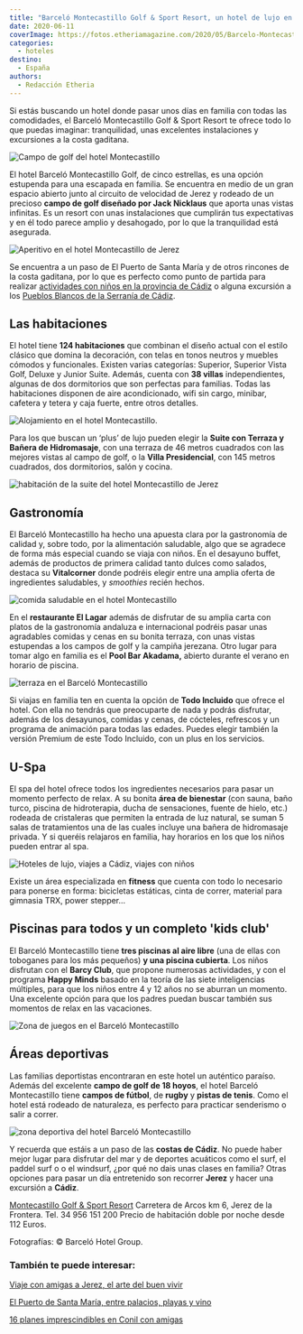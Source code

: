 ```yaml
---
title: "Barceló Montecastillo Golf & Sport Resort, un hotel de lujo en Jerez para toda la familia"
date: 2020-06-11
coverImage: https://fotos.etheriamagazine.com/2020/05/Barcelo-Montecastillo-aperitivo.jpg
categories: 
  - hoteles
destino: 
  - España
authors: 
  - Redacción Etheria
---
```


Si estás buscando un hotel donde pasar unos días en familia con todas las comodidades, el Barceló Montecastillo Golf & Sport Resort te ofrece todo lo que puedas imaginar: tranquilidad, unas excelentes instalaciones y excursiones a la costa gaditana.

![Campo de golf del hotel Montecastillo](https://fotos.etheriamagazine.com/2020/05/Barcelo-Montecastillo-golf.jpg "Hotel Barceló Montecastillo y su campo de golf.")

El hotel Barceló Montecastillo Golf, de cinco estrellas, es una opción estupenda para 
una escapada en familia. Se encuentra en medio de un gran espacio abierto junto al 
circuito de velocidad de Jerez y rodeado de un precioso **campo de golf diseñado por 
Jack Nicklaus** que aporta unas vistas infinitas. Es un resort con unas instalaciones 
que cumplirán tus expectativas y en él todo parece amplio y desahogado, por lo que la 
tranquilidad está asegurada. 

![Aperitivo en el hotel Montecastillo de Jerez](https://fotos.etheriamagazine.com/2020/05/Barcelo-Montecastillo-aperitivo.jpg "Aperitivo en el hotel.")

Se encuentra a un paso de El Puerto de Santa María y de otros rincones de la costa 
gaditana, por lo que es perfecto como punto de partida para realizar [actividades con 
niños en la provincia de 
Cádiz](https://etheriamagazine.com/2020/03/12/12-actividades-familiares-para-viajes-con-ninos-en-cadiz/) 
o alguna excursión a los [Pueblos Blancos de la Serranía de 
Cádiz](https://etheriamagazine.com/2018/11/02/ruta-por-los-pueblos-blancos-de-cadiz/). 

## Las habitaciones

El hotel tiene **124 habitaciones** que combinan el diseño actual con el estilo clásico 
que domina la decoración, con telas en tonos neutros y muebles cómodos y funcionales. 
Existen varias categorías: Superior, Superior Vista Golf, Deluxe y Junior Suite. Además, 
cuenta con **38 villas** independientes, algunas de dos dormitorios que son perfectas 
para familias. Todas las habitaciones disponen de aire acondicionado, wifi sin cargo, 
minibar, cafetera y tetera y caja fuerte, entre otros detalles. 

![Alojamiento en el hotel Montecastillo.](https://fotos.etheriamagazine.com/2020/05/Barcelo-montecastillo-villa.jpg "Villa de 2 habitaciones.")

Para los que buscan un ‘plus’ de lujo pueden elegir la **Suite con Terraza y Bañera de 
Hidromasaje**, con una terraza de 46 metros cuadrados con las mejores vistas al campo de 
golf, o la **Villa Presidencial**, con 145 metros cuadrados, dos dormitorios, salón y 
cocina. 

![habitación de la suite del hotel Montecastillo de Jerez](https://fotos.etheriamagazine.com/2020/05/Barcelo-Montecastillo-suite-terraza.jpg "Suite con terraza y bañera de hidromasaje.")

## Gastronomía

El Barceló Montecastillo ha hecho una apuesta clara por la gastronomía de calidad y, 
sobre todo, por la alimentación saludable, algo que se agradece de forma más especial 
cuando se viaja con niños. En el desayuno buffet, además de productos de primera calidad 
tanto dulces como salados, destaca su **Vitalcorner** donde podréis elegir entre una 
amplia oferta de ingredientes saludables, y _smoothies_ recién hechos. 

![comida saludable en el hotel Montecastillo](https://fotos.etheriamagazine.com/2020/05/Barcelo-Montecastillo-vital-corner.jpg "Vitalcorner.")

En el **restaurante El Lagar** además de disfrutar de su amplia carta con platos de la 
gastronomía andaluza e internacional podréis pasar unas agradables comidas y cenas en su 
bonita terraza, con unas vistas estupendas a los campos de golf y la campiña jerezana. 
Otro lugar para tomar algo en familia es el **Pool Bar Akadama,** abierto durante el 
verano en horario de piscina. 

![terraza en el Barceló Montecastillo](https://fotos.etheriamagazine.com/2020/05/Barcelo-Montecastillo-Terraza-El-Lagar.jpg "Terraza del restaurante El Lagar.")

Si viajas en familia ten en cuenta la opción de **Todo Incluido** que ofrece el hotel. 
Con ella no tendrás que preocuparte de nada y podrás disfrutar, además de los desayunos, 
comidas y cenas, de cócteles, refrescos y un programa de animación para todas las 
edades. Puedes elegir también la versión Premium de este Todo Incluido, con un plus en 
los servicios. 

## U-Spa

El spa del hotel ofrece todos los ingredientes necesarios para pasar un momento perfecto 
de relax. A su bonita **área de bienestar** (con sauna, baño turco, piscina de 
hidroterapia, ducha de sensaciones, fuente de hielo, etc.) rodeada de cristaleras que 
permiten la entrada de luz natural, se suman 5 salas de tratamientos una de las cuales 
incluye una bañera de hidromasaje privada. Y si queréis relajaros en familia, hay 
horarios en los que los niños pueden entrar al spa. 

![Hoteles de lujo, viajes a Cádiz, viajes con niños](https://fotos.etheriamagazine.com/2020/05/Barcelo-Montecastillo-spa.jpg "Zona de hidroterapia del U-Spa.")

Existe un área especializada en **fitness** que cuenta con todo lo necesario para 
ponerse en forma: bicicletas estáticas, cinta de correr, material para gimnasia TRX, 
power stepper… 

## Piscinas para todos y un completo 'kids club'

El Barceló Montecastillo tiene **tres piscinas al aire libre** (una de ellas con 
toboganes para los más pequeños) **y una piscina cubierta**. Los niños disfrutan con el 
**Barcy Club**, que propone numerosas actividades, y con el programa **Happy Minds** 
basado en la teoría de las siete inteligencias múltiples, para que los niños entre 4 y 
12 años no se aburran un momento. Una excelente opción para que los padres puedan buscar 
también sus momentos de relax en las vacaciones. 

![Zona de juegos en el Barceló Montecastillo](https://fotos.etheriamagazine.com/2020/05/Barcelo-Montecastillo-piscina-ninos.jpg "Piscina para niños.")

## Áreas deportivas

Las familias deportistas encontraran en este hotel un auténtico paraíso. Además del 
excelente **campo de golf de 18 hoyos**, el hotel Barceló Montecastillo tiene **campos 
de fútbol**, de **rugby** y **pistas de tenis**. Como el hotel está rodeado de 
naturaleza, es perfecto para practicar senderismo o salir a correr. 

![zona deportiva del hotel Barceló Montecastillo](https://fotos.etheriamagazine.com/2020/05/Barcelo-montecastillo-campos-futbol.jpg "Campos de fútbol.")

Y recuerda que estáis a un paso de las **costas de Cádiz**. No puede haber mejor lugar 
para disfrutar del mar y de deportes acuáticos como el surf, el paddel surf o o el 
windsurf, ¿por qué no dais unas clases en familia? Otras opciones para pasar un día 
entretenido son recorrer **Jerez** y hacer una excursión a **Cádiz**. 

[Montecastillo Golf & Sport 
Resort](https://www.barcelo.com/es-es/barcelo-montecastillo-golf/) Carretera de Arcos km 
6, Jerez de la Frontera. Tel. 34 956 151 200 Precio de habitación doble por noche desde 
112 Euros. 

Fotografías: © Barceló Hotel Group. 

### También te puede interesar:

[Viaje con amigas a Jerez, el arte del buen 
vivir](https://etheriamagazine.com/2020/06/10/viajes-por-espana-jerez-sola-o-con-amigas/) 

[El Puerto de Santa María, entre palacios, playas y 
vino](https://etheriamagazine.com/2021/11/01/guia-imprescindible-el-puerto-santa-maria/) 

[16 planes imprescindibles en Conil con 
amigas](https://etheriamagazine.com/2021/07/05/los-mejores-planes-en-conil-con-amigas/)
